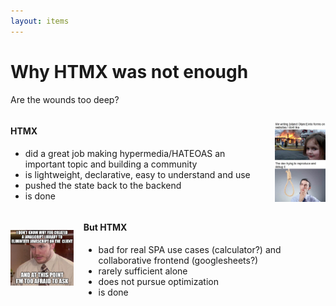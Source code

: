 ```yaml
---
layout: items
---
```


# Why HTMX was not enough
Are the wounds too deep?
<div style="display: flex; gap: 16px; align-items: center; justify-content: space-between;">
  <div style="width: 84%; text-align: left;">
    <h4>HTMX</h4>
    <ul>
      <li>did a great job making hypermedia/HATEOAS an important topic and building a community</li>
      <li>is lightweight, declarative, easy to understand and use</li>
      <li>pushed the state back to the backend</li>
      <li>is done</li>
    </ul>
  </div>
  <img src="../assets/object-object.jpg" alt="Object nightmare" style="display: block; width: 16%;" />
</div>

<div style="display: flex; gap: 16px; align-items: center; justify-content: space-between;">

<img src="../assets/at-this-point.png" alt="At this point" style="display: block; width: 20%;" />
<div style="width: 80%; text-align: left;">
  
  <h4>But HTMX</h4>
  <ul>
    <li>bad for real SPA use cases (calculator?) and collaborative frontend (googlesheets?)</li>
    <li>rarely sufficient alone</li>
    <li>does not pursue optimization</li>
    <li>is done</li>
  </ul>
</div>
</div>






